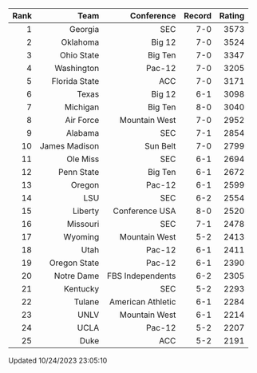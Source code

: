 | Rank  | Team                 | Conference           | Record   | Rating |
| ---:  | ---:                 | ---:                 | ---:     | ---:   |
| 1     | Georgia              | SEC                  | 7-0      | 3573   |
| 2     | Oklahoma             | Big 12               | 7-0      | 3524   |
| 3     | Ohio State           | Big Ten              | 7-0      | 3347   |
| 4     | Washington           | Pac-12               | 7-0      | 3205   |
| 5     | Florida State        | ACC                  | 7-0      | 3171   |
| 6     | Texas                | Big 12               | 6-1      | 3098   |
| 7     | Michigan             | Big Ten              | 8-0      | 3040   |
| 8     | Air Force            | Mountain West        | 7-0      | 2952   |
| 9     | Alabama              | SEC                  | 7-1      | 2854   |
| 10    | James Madison        | Sun Belt             | 7-0      | 2799   |
| 11    | Ole Miss             | SEC                  | 6-1      | 2694   |
| 12    | Penn State           | Big Ten              | 6-1      | 2672   |
| 13    | Oregon               | Pac-12               | 6-1      | 2599   |
| 14    | LSU                  | SEC                  | 6-2      | 2554   |
| 15    | Liberty              | Conference USA       | 8-0      | 2520   |
| 16    | Missouri             | SEC                  | 7-1      | 2478   |
| 17    | Wyoming              | Mountain West        | 5-2      | 2413   |
| 18    | Utah                 | Pac-12               | 6-1      | 2411   |
| 19    | Oregon State         | Pac-12               | 6-1      | 2390   |
| 20    | Notre Dame           | FBS Independents     | 6-2      | 2305   |
| 21    | Kentucky             | SEC                  | 5-2      | 2293   |
| 22    | Tulane               | American Athletic    | 6-1      | 2284   |
| 23    | UNLV                 | Mountain West        | 6-1      | 2214   |
| 24    | UCLA                 | Pac-12               | 5-2      | 2207   |
| 25    | Duke                 | ACC                  | 5-2      | 2191   |

Updated 10/24/2023 23:05:10
